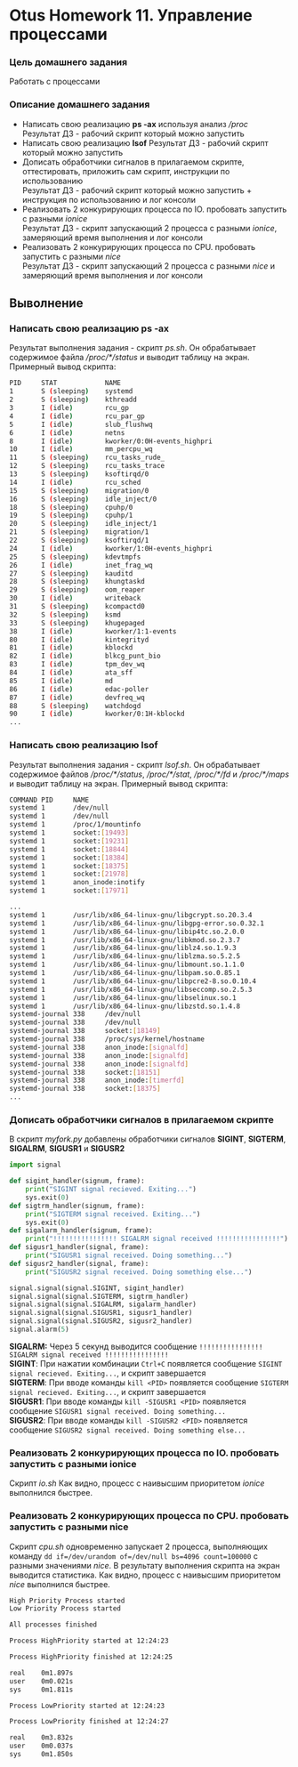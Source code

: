 # Otus Homework 11. Управление процессами
### Цель домашнего задания
Работать с процессами
### Описание домашнего задания
- Написать свою реализацию **ps -ax** используя анализ */proc*  
Результат ДЗ - рабочий скрипт который можно запустить  
- Написать свою реализацию **lsof**
Результат ДЗ - рабочий скрипт который можно запустить  
- Дописать обработчики сигналов в прилагаемом скрипте, оттестировать, приложить сам скрипт, инструкции по использованию  
Результат ДЗ - рабочий скрипт который можно запустить + инструкция по использованию и лог консоли  
- Реализовать 2 конкурирующих процесса по IO. пробовать запустить с разными *ionice*  
Результат ДЗ - скрипт запускающий 2 процесса с разными *ionice*, замеряющий время выполнения и лог консоли  
- Реализовать 2 конкурирующих процесса по CPU. пробовать запустить с разными *nice*  
Результат ДЗ - скрипт запускающий 2 процесса с разными *nice* и замеряющий время выполнения и лог консоли  

## Выволнение
### Написать свою реализацию ps -ax
Результат выполнения задания - скрипт *ps.sh*. Он обрабатывает содержимое файла */proc/\*/status* и выводит таблицу на экран. Примерный вывод скрипта:
```bash
PID     STAT            NAME
1       S (sleeping)    systemd
2       S (sleeping)    kthreadd
3       I (idle)        rcu_gp
4       I (idle)        rcu_par_gp
5       I (idle)        slub_flushwq
6       I (idle)        netns
8       I (idle)        kworker/0:0H-events_highpri
10      I (idle)        mm_percpu_wq
11      S (sleeping)    rcu_tasks_rude_
12      S (sleeping)    rcu_tasks_trace
13      S (sleeping)    ksoftirqd/0
14      I (idle)        rcu_sched
15      S (sleeping)    migration/0
16      S (sleeping)    idle_inject/0
18      S (sleeping)    cpuhp/0
19      S (sleeping)    cpuhp/1
20      S (sleeping)    idle_inject/1
21      S (sleeping)    migration/1
22      S (sleeping)    ksoftirqd/1
24      I (idle)        kworker/1:0H-events_highpri
25      S (sleeping)    kdevtmpfs
26      I (idle)        inet_frag_wq
27      S (sleeping)    kauditd
28      S (sleeping)    khungtaskd
29      S (sleeping)    oom_reaper
30      I (idle)        writeback
31      S (sleeping)    kcompactd0
32      S (sleeping)    ksmd
33      S (sleeping)    khugepaged
38      I (idle)        kworker/1:1-events
80      I (idle)        kintegrityd
81      I (idle)        kblockd
82      I (idle)        blkcg_punt_bio
83      I (idle)        tpm_dev_wq
84      I (idle)        ata_sff
85      I (idle)        md
86      I (idle)        edac-poller
87      I (idle)        devfreq_wq
88      S (sleeping)    watchdogd
90      I (idle)        kworker/0:1H-kblockd
...
```
### Написать свою реализацию lsof
Результат выполнения задания - скрипт *lsof.sh*. Он обрабатывает содержимое файлов */proc/\*/status*, */proc/\*/stat*, */proc/\*/fd* и */proc/\*/maps* и выводит таблицу на экран. Примерный вывод скрипта:
```bash
COMMAND PID     NAME
systemd 1       /dev/null
systemd 1       /dev/null
systemd 1       /proc/1/mountinfo
systemd 1       socket:[19493]
systemd 1       socket:[19231]
systemd 1       socket:[18844]
systemd 1       socket:[18384]
systemd 1       socket:[18375]
systemd 1       socket:[21978]
systemd 1       anon_inode:inotify
systemd 1       socket:[17971]

...
systemd 1       /usr/lib/x86_64-linux-gnu/libgcrypt.so.20.3.4
systemd 1       /usr/lib/x86_64-linux-gnu/libgpg-error.so.0.32.1
systemd 1       /usr/lib/x86_64-linux-gnu/libip4tc.so.2.0.0
systemd 1       /usr/lib/x86_64-linux-gnu/libkmod.so.2.3.7
systemd 1       /usr/lib/x86_64-linux-gnu/liblz4.so.1.9.3
systemd 1       /usr/lib/x86_64-linux-gnu/liblzma.so.5.2.5
systemd 1       /usr/lib/x86_64-linux-gnu/libmount.so.1.1.0
systemd 1       /usr/lib/x86_64-linux-gnu/libpam.so.0.85.1
systemd 1       /usr/lib/x86_64-linux-gnu/libpcre2-8.so.0.10.4
systemd 1       /usr/lib/x86_64-linux-gnu/libseccomp.so.2.5.3
systemd 1       /usr/lib/x86_64-linux-gnu/libselinux.so.1
systemd 1       /usr/lib/x86_64-linux-gnu/libzstd.so.1.4.8
systemd-journal 338     /dev/null
systemd-journal 338     /dev/null
systemd-journal 338     socket:[18149]
systemd-journal 338     /proc/sys/kernel/hostname
systemd-journal 338     anon_inode:[signalfd]
systemd-journal 338     anon_inode:[signalfd]
systemd-journal 338     anon_inode:[signalfd]
systemd-journal 338     socket:[18151]
systemd-journal 338     anon_inode:[timerfd]
systemd-journal 338     socket:[18375]
...
```

### Дописать обработчики сигналов в прилагаемом скрипте
В скрипт *myfork.py* добавлены обработчики сигналов **SIGINT**, **SIGTERM**, **SIGALRM**, **SIGUSR1** и **SIGUSR2**
```python
import signal

def sigint_handler(signum, frame):
    print("SIGINT signal recieved. Exiting...")
    sys.exit(0)
def sigtrm_handler(signum, frame):
    print("SIGTERM signal received. Exiting...")
    sys.exit(0)
def sigalarm_handler(signum, frame):
    print("!!!!!!!!!!!!!!!! SIGALRM signal received !!!!!!!!!!!!!!!!")
def sigusr1_handler(signal, frame):
    print("SIGUSR1 signal received. Doing something...")
def sigusr2_handler(signal, frame):
    print("SIGUSR2 signal received. Doing something else...")

signal.signal(signal.SIGINT, sigint_handler)
signal.signal(signal.SIGTERM, sigtrm_handler)
signal.signal(signal.SIGALRM, sigalarm_handler)
signal.signal(signal.SIGUSR1, sigusr1_handler)
signal.signal(signal.SIGUSR2, sigusr2_handler)
signal.alarm(5)
```
**SIGALRM:** Через 5 секунд выводится сообщение `!!!!!!!!!!!!!!!! SIGALRM signal received !!!!!!!!!!!!!!!!`  
**SIGINT**: При нажатии комбинации `Ctrl+C` появляется сообщение `SIGINT signal recieved. Exiting...`, и скрипт завершается  
**SIGTERM**: При вводе команды `kill <PID>` появляется сообщение `SIGTERM signal recieved. Exiting...`, и скрипт завершается  
**SIGUSR1**: При вводе команды `kill -SIGUSR1 <PID>` появляется сообщение `SIGUSR1 signal received. Doing something...`  
**SIGUSR2**: При вводе команды `kill -SIGUSR2 <PID>` появляется сообщение `SIGUSR2 signal received. Doing something else...`  

### Реализовать 2 конкурирующих процесса по IO. пробовать запустить с разными ionice
Скрипт *io.sh* 
Как видно, процесс с наивысшим приоритетом *ionice* выполнился быстрее.

### Реализовать 2 конкурирующих процесса по CPU. пробовать запустить с разными nice
Скрипт *cpu.sh* одновременно запускает 2 процесса, выполняющих команду `dd if=/dev/urandom of=/dev/null bs=4096 count=100000` с разными значениями *nice*. В результату выполнения скрипта на экран выводится статистика. Как видно, процесс с наивысшим приоритетом *nice* выполнился быстрее.
```bash
High Priority Process started
Low Priority Process started

All processes finished

Process HighPriority started at 12:24:23

Process HighPriority finished at 12:24:25

real    0m1.897s
user    0m0.021s
sys     0m1.811s

Process LowPriority started at 12:24:23

Process LowPriority finished at 12:24:27

real    0m3.832s
user    0m0.037s
sys     0m1.850s

```
